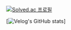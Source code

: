 [![Solved.ac 프로필](http://mazassumnida.wtf/api/v2/generate_badge?boj=mickeyshoes)](https://solved.ac/mickeyshoes)

[![Velog's GitHub stats](https://velog-readme-stats.vercel.app/api/redirect?name=mickeyshoes)]
<!--
**mickeyshoes/mickeyshoes** is a ✨ _special_ ✨ repository because its `README.md` (this file) appears on your GitHub profile.

Here are some ideas to get you started:

- 🔭 I’m currently working on ...
- 🌱 I’m currently learning ...
- 👯 I’m looking to collaborate on ...
- 🤔 I’m looking for help with ...
- 💬 Ask me about ...
- 📫 How to reach me: ...
- 😄 Pronouns: ...
- ⚡ Fun fact: ...
-->
